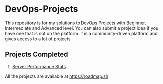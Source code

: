 # DevOps-Projects

This repository is for my solutions to DevOps Projects with Beginner, Intermediate and Advanced level.
You can also submit a project idea if you have one that is not on the platform.
It is a community-driven platform and gives access to a lot of projects

## Projects Completed

1. [Server Performance Stats](https://roadmap.sh/projects/server-stats)

All the projects are available at <https://roadmap.sh>